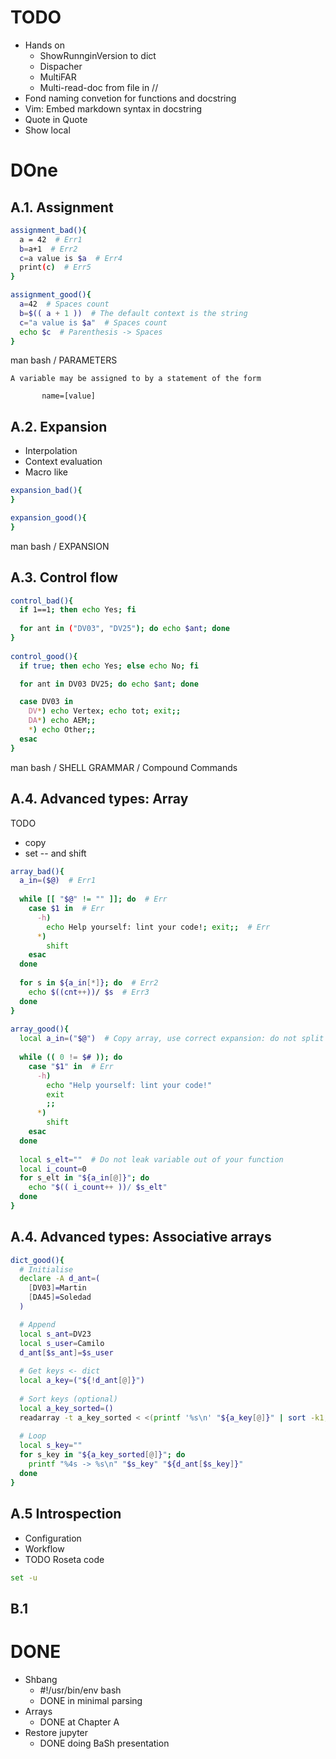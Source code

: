 

# TODO
* Hands on
  * ShowRunnginVersion to dict
  * Dispacher
  * MultiFAR
  * Multi-read-doc from file in //
* Fond naming convetion for functions and docstring
* Vim: Embed markdown syntax in docstring
* Quote in Quote
* Show local

# DOne


## A.1. Assignment

```bash
assignment_bad(){
  a = 42  # Err1
  b=a+1  # Err2
  c=a value is $a  # Err4
  print(c)  # Err5
}

assignment_good(){
  a=42  # Spaces count
  b=$(( a + 1 ))  # The default context is the string
  c="a value is $a"  # Spaces count
  echo $c  # Parenthesis -> Spaces
}
```

man bash / PARAMETERS
```text
A variable may be assigned to by a statement of the form

       name=[value]
```


## A.2. Expansion

* Interpolation
* Context evaluation
* Macro like

```bash
expansion_bad(){
}

expansion_good(){
}
```

man bash / EXPANSION


## A.3. Control flow

```bash
control_bad(){
  if 1==1; then echo Yes; fi
  
  for ant in ("DV03", "DV25"); do echo $ant; done
}
  
control_good(){
  if true; then echo Yes; else echo No; fi

  for ant in DV03 DV25; do echo $ant; done

  case DV03 in
    DV*) echo Vertex; echo tot; exit;;
    DA*) echo AEM;;
    *) echo Other;;
  esac
}
```

man bash / SHELL GRAMMAR / Compound Commands

## A.4. Advanced types: Array

TODO

* copy
* set -- and shift


```bash
array_bad(){
  a_in=($@)  # Err1
  
  while [[ "$@" != "" ]]; do  # Err
    case $1 in  # Err
      -h)
        echo Help yourself: lint your code!; exit;;  # Err
      *)
        shift
    esac
  done
        
  for s in ${a_in[*]}; do  # Err2
    echo $((cnt++))/ $s  # Err3
  done
}
    
array_good(){
  local a_in=("$@")  # Copy array, use correct expansion: do not split on whitespace twice!
  
  while (( 0 != $# )); do
    case "$1" in  # Err
      -h)
        echo "Help yourself: lint your code!"
        exit
        ;;
      *)
        shift
    esac
  done
  
  local s_elt=""  # Do not leak variable out of your function
  local i_count=0
  for s_elt in "${a_in[@]}"; do
    echo "$(( i_count++ ))/ $s_elt"
  done
}
```

## A.4. Advanced types: Associative arrays

```bash
dict_good(){
  # Initialise
  declare -A d_ant=(
    [DV03]=Martin
    [DA45]=Soledad
  )

  # Append
  local s_ant=DV23
  local s_user=Camilo
  d_ant[$s_ant]=$s_user
  
  # Get keys <- dict
  local a_key=("${!d_ant[@]}")
  
  # Sort keys (optional)
  local a_key_sorted=()
  readarray -t a_key_sorted < <(printf '%s\n' "${a_key[@]}" | sort -k1,3)
  
  # Loop
  local s_key=""
  for s_key in "${a_key_sorted[@]}"; do
    printf "%4s -> %s\n" "$s_key" "${d_ant[$s_key]}"
  done
}
```

## A.5 Introspection

* Configuration
* Workflow
* TODO Roseta code


```bash
set -u
```


## B.1

# DONE
* Shbang
  * #!/usr/bin/env bash
  * DONE in minimal parsing
* Arrays
  * DONE at Chapter A
* Restore jupyter
  * DONE doing BaSh presentation
